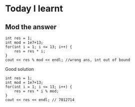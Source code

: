 # Today I learnt

## Mod the answer




    int res = 1;
	int mod = 1e7+13;
	for(int i = 1; i <= 13; i++) {
		res = res * i;
	}
	cout << res % mod << endl; //wrong ans, int out of bound

Good solution

    int res = 1;
	int mod = 1e7+13;
	for(int i = 1; i <= 13; i++) {
		res = res * i % mod;
	}
	cout << res << endl; // 7012714